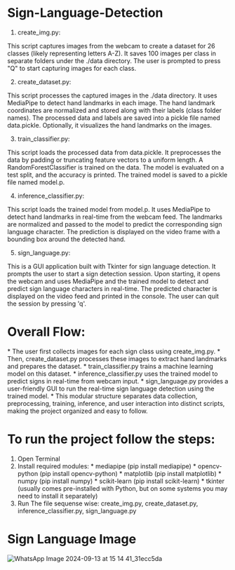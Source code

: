 # Sign-Language-Detection

1. create_img.py:

This script captures images from the webcam to create a dataset for 26 classes (likely representing letters A-Z).
It saves 100 images per class in separate folders under the ./data directory.
The user is prompted to press "Q" to start capturing images for each class.

2. create_dataset.py:

This script processes the captured images in the ./data directory.
It uses MediaPipe to detect hand landmarks in each image.
The hand landmark coordinates are normalized and stored along with their labels (class folder names).
The processed data and labels are saved into a pickle file named data.pickle.
Optionally, it visualizes the hand landmarks on the images.

3. train_classifier.py:

This script loads the processed data from data.pickle.
It preprocesses the data by padding or truncating feature vectors to a uniform length.
A RandomForestClassifier is trained on the data.
The model is evaluated on a test split, and the accuracy is printed.
The trained model is saved to a pickle file named model.p.

4. inference_classifier.py:

This script loads the trained model from model.p.
It uses MediaPipe to detect hand landmarks in real-time from the webcam feed.
The landmarks are normalized and passed to the model to predict the corresponding sign language character.
The prediction is displayed on the video frame with a bounding box around the detected hand.

5. sign_language.py:

This is a GUI application built with Tkinter for sign language detection.
It prompts the user to start a sign detection session.
Upon starting, it opens the webcam and uses MediaPipe and the trained model to detect and predict sign language characters in real-time.
The predicted character is displayed on the video feed and printed in the console.
The user can quit the session by pressing 'q'.

# Overall Flow:

\* The user first collects images for each sign class using create_img.py.
\* Then, create_dataset.py processes these images to extract hand landmarks and prepares the dataset.
\* train_classifier.py trains a machine learning model on this dataset.
\* inference_classifier.py uses the trained model to predict signs in real-time from webcam input.
\* sign_language.py provides a user-friendly GUI to run the real-time sign language detection using the trained model.
\* This modular structure separates data collection, preprocessing, training, inference, and user interaction into distinct scripts, making the project organized and easy to follow.

# To run the project follow the steps:
1. Open Terminal
2. Install required modules:
\* mediapipe (pip install mediapipe)
\* opencv-python (pip install opencv-python)
\* matplotlib (pip install matplotlib)
\* numpy (pip install numpy)
\* scikit-learn (pip install scikit-learn)
\* tkinter (usually comes pre-installed with Python, but on some systems you may need to install it separately)
3. Run The file sequense wise: create_img.py, create_dataset.py, inference_classifier.py, sign_language.py

# Sign Language Image
![WhatsApp Image 2024-09-13 at 15 14 41_31ecc5da](https://github.com/user-attachments/assets/68540041-289e-4148-9277-5ed8b9f549b2)
